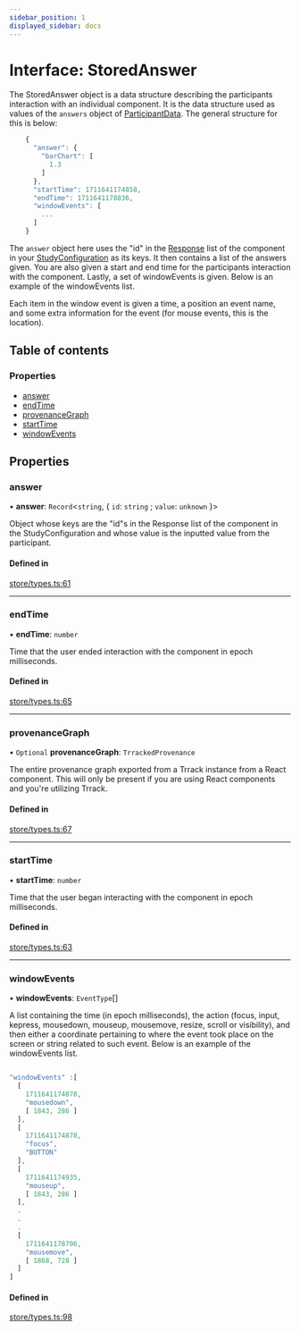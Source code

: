 ```yaml
---
sidebar_position: 1
displayed_sidebar: docs
---
```


# Interface: StoredAnswer

The StoredAnswer object is a data structure describing the participants interaction with an individual component. It is the data structure used as values of the `answers` object of [ParticipantData](ParticipantData). The general structure for this is below:

```js
    {
      "answer": {
        "barChart": [
          1.3
        ]
      },
      "startTime": 1711641174858,
      "endTime": 1711641178836,
      "windowEvents": [
        ...
      ]
    }
```
The `answer` object here uses the "id" in the [Response](BaseResponse) list of the component in your [StudyConfiguration](StudyConfig) as its keys. It then contains a list of the answers given. You are also given a start and end time for the participants interaction with the component. Lastly, a set of windowEvents is given. Below is an example of the windowEvents list.

Each item in the window event is given a time, a position an event name, and some extra information for the event (for mouse events, this is the location).

## Table of contents

### Properties

- [answer](StoredAnswer.md#answer)
- [endTime](StoredAnswer.md#endtime)
- [provenanceGraph](StoredAnswer.md#provenancegraph)
- [startTime](StoredAnswer.md#starttime)
- [windowEvents](StoredAnswer.md#windowevents)

## Properties

### answer

• **answer**: `Record`\<`string`, \{ `id`: `string` ; `value`: `unknown`  }\>

Object whose keys are the "id"s in the Response list of the component in the StudyConfiguration and whose value is the inputted value from the participant.

#### Defined in

[store/types.ts:61](https://github.com/revisit-studies/study/blob/bdd28e8/src/store/types.ts#L61)

___

### endTime

• **endTime**: `number`

Time that the user ended interaction with the component in epoch milliseconds.

#### Defined in

[store/types.ts:65](https://github.com/revisit-studies/study/blob/bdd28e8/src/store/types.ts#L65)

___

### provenanceGraph

• `Optional` **provenanceGraph**: `TrrackedProvenance`

The entire provenance graph exported from a Trrack instance from a React component. This will only be present if you are using React components and you're utilizing Trrack.

#### Defined in

[store/types.ts:67](https://github.com/revisit-studies/study/blob/bdd28e8/src/store/types.ts#L67)

___

### startTime

• **startTime**: `number`

Time that the user began interacting with the component in epoch milliseconds.

#### Defined in

[store/types.ts:63](https://github.com/revisit-studies/study/blob/bdd28e8/src/store/types.ts#L63)

___

### windowEvents

• **windowEvents**: `EventType`[]

A list containing the time (in epoch milliseconds), the action (focus, input, kepress, mousedown, mouseup, mousemove, resize, scroll or visibility), and then either a coordinate pertaining to where the event took place on the screen or string related to such event. Below is an example of the windowEvents list.
```js

"windowEvents" :[
  [
    1711641174878,
    "mousedown",
    [ 1843, 286 ]
  ],
  [
    1711641174878,
    "focus",
    "BUTTON"
  ],
  [
    1711641174935,
    "mouseup",
    [ 1843, 286 ]
  ],
  .
  .
  .
  [
    1711641178706,
    "mousemove",
    [ 1868, 728 ]
  ]
]
```

#### Defined in

[store/types.ts:98](https://github.com/revisit-studies/study/blob/bdd28e8/src/store/types.ts#L98)
